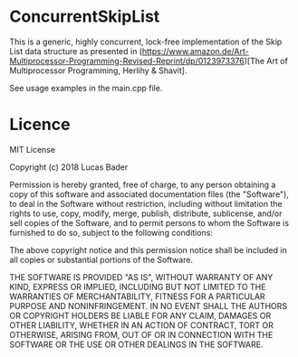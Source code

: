 # ConcurrentSkipList

This is a generic, highly concurrent, lock-free implementation of the Skip List data structure as presented in (https://www.amazon.de/Art-Multiprocessor-Programming-Revised-Reprint/dp/0123973376)[The Art of Multiprocessor Programming, Herlihy & Shavit].

See usage examples in the main.cpp file.

# Licence

MIT License

Copyright (c) 2018 Lucas Bader

Permission is hereby granted, free of charge, to any person obtaining a copy
of this software and associated documentation files (the "Software"), to deal
in the Software without restriction, including without limitation the rights
to use, copy, modify, merge, publish, distribute, sublicense, and/or sell
copies of the Software, and to permit persons to whom the Software is
furnished to do so, subject to the following conditions:

The above copyright notice and this permission notice shall be included in all
copies or substantial portions of the Software.

THE SOFTWARE IS PROVIDED "AS IS", WITHOUT WARRANTY OF ANY KIND, EXPRESS OR
IMPLIED, INCLUDING BUT NOT LIMITED TO THE WARRANTIES OF MERCHANTABILITY,
FITNESS FOR A PARTICULAR PURPOSE AND NONINFRINGEMENT. IN NO EVENT SHALL THE
AUTHORS OR COPYRIGHT HOLDERS BE LIABLE FOR ANY CLAIM, DAMAGES OR OTHER
LIABILITY, WHETHER IN AN ACTION OF CONTRACT, TORT OR OTHERWISE, ARISING FROM,
OUT OF OR IN CONNECTION WITH THE SOFTWARE OR THE USE OR OTHER DEALINGS IN THE
SOFTWARE.
